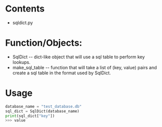 # Contents
* sqldict.py

# Function/Objects:
* SqlDict -- dict-like object that will use a sql table to perform key lookups.
* make_sql_table -- function that will take a list of (key, value) pairs and create a sql table in the format used by SqlDict.

# Usage
```python
database_name = "test_database.db"
sql_dict = SqlDict(database_name)
print(sql_dict["key"])
>>> value
```